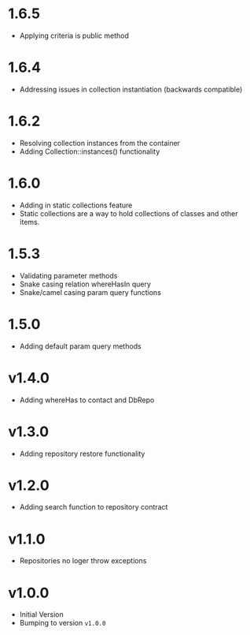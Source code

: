 # 1.6.5

- Applying criteria is public method

# 1.6.4

- Addressing issues in collection instantiation (backwards compatible)

# 1.6.2

- Resolving collection instances from the container
- Adding Collection::instances() functionality

# 1.6.0

- Adding in static collections feature
- Static collections are a way to hold collections of classes and other items.

# 1.5.3

- Validating parameter methods
- Snake casing relation whereHasIn query
- Snake/camel casing param query functions

# 1.5.0

- Adding default param query methods

# v1.4.0

- Adding whereHas to contact and DbRepo

# v1.3.0

- Adding repository restore functionality

# v1.2.0

- Adding search function to repository contract

# v1.1.0

- Repositories no loger throw exceptions

# v1.0.0

- Initial Version
- Bumping to version `v1.0.0`